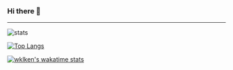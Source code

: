 ### Hi there 👋

<!--
**wklken/wklken** is a ✨ _special_ ✨ repository because its `README.md` (this file) appears on your GitHub profile.

Here are some ideas to get you started:

- 🔭 I’m currently working on ...
- 🌱 I’m currently learning ...
- 👯 I’m looking to collaborate on ...
- 🤔 I’m looking for help with ...
- 💬 Ask me about ...
- 📫 How to reach me: ...
- 😄 Pronouns: ...
- ⚡ Fun fact: ...
-->



-----

![stats](https://github-readme-stats.vercel.app/api?username=wklken)


[![Top Langs](https://github-readme-stats.vercel.app/api/top-langs/?username=wklken)](https://github.com/anuraghazra/github-readme-stats)

[![wklken's wakatime stats](https://github-readme-stats.vercel.app/api/wakatime?username=wklken)](https://github.com/anuraghazra/github-readme-stats)
